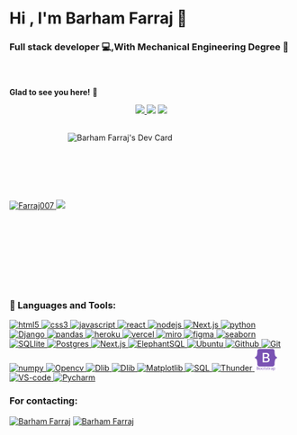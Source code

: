 <header><h1 align="left">Hi , I'm Barham Farraj 🤝</h1>
<h3 align="left">Full stack developer  💻,With Mechanical Engineering Degree 🔧</h3></header>

**Glad to see you here!** :star_struck: 
<body>
<p align="center"><a href="https://github.com/Farraj007/Farraj007/edit/main/README.md" alt="BarhamFarraj"> <img src="https://komarev.com/ghpvc/?username=Farraj007&label=Welcome+Viewer&color=red&style=plastic"  /> </a><a href=''> <img src='https://img.shields.io/github/followers/Farraj007?label=Follow&style=social'/></a>
 <img src="https://img.shields.io/badge/-BarhamFarraj-white?style=square&logo=Linkedin&logoColor=blue" href="https://www.linkedin.com/in/barham-farraj-258683147/">
 </p>
<br>
<div align='left'> <a  href="https://app.daily.dev/BarhamFarraj"><img align='right' src="https://api.daily.dev/devcards/4dd0e3c4097744a5bb2ed15f310def69.png?r=ayz" width="400" alt="Barham Farraj's Dev Card"/></a>
<a href="blank"><br><br><br><br><br><br><br>
  <img  href="https://github.com/Farraj007"src="https://github-readme-stats.vercel.app/api/top-langs/?username=Farraj007&layout=compact&theme=dark&hide_border=true" alt="Farraj007" width='410'/>
  <img  href="https://github.com/Farraj007" src="https://github-readme-stats.vercel.app/api?username=Farraj007&show_icons=true&theme=dark"width='410'/>
</a></div>

<br>
<br>
<br>
<br>
<br>
<br>
<br>
<br>
<h3 align="left">🔧 Languages and Tools:</h3>
<p align="left">
    <a href="https://www.w3.org/html/" target="_blank"> <img src="https://www.svgrepo.com/show/303205/html-5-logo.svg" alt="html5" width="40" height="40"/> </a>
    <a href="https://www.w3schools.com/css/" target="_blank"> <img src="https://www.svgrepo.com/show/303481/css-3-logo.svg" alt="css3" width="40" height="40"/> </a>
    <a href="https://developer.mozilla.org/en-US/docs/Web/JavaScript" target="_blank"> <img src="https://www.svgrepo.com/show/303206/javascript-logo.svg" alt="javascript" width="40" height="40"/> </a>
      <a href="https://reactjs.org/" target="_blank"> <img src="https://www.svgrepo.com/show/354259/react.svg" alt="react" width="40" height="40"/> </a>
     <a href="https://nodejs.org" target="_blank"> <img src="https://www.svgrepo.com/show/373929/node.svg" alt="nodejs" width="40" height="40"/> </a>
  <a href="https://nextjs.org/" target="_blank"> <img src="https://www.svgrepo.com/show/342062/next-js.svg" alt="Next.js" width="40" height="40"/> </a>
     <a href="https://www.python.org/" target="_blank"> <img src="https://www.svgrepo.com/show/354238/python.svg" alt="python" width="40" height="40"/> </a>
  <a href="https://www.djangoproject.com/" target="_blank"> <img src="https://www.svgrepo.com/show/353657/django-icon.svg" alt="Django" width="40" height="40"/> </a>
     <a href="https://pandas.pydata.org/" target="_blank"> <img src="https://upload.wikimedia.org/wikipedia/commons/thumb/2/22/Pandas_mark.svg/90px-Pandas_mark.svg.png" alt="pandas" width="40" height="40"/> </a>
  <a href="https://www.heroku.com/" target="_blank"> <img src="https://www.svgrepo.com/show/349404/heroku.svg" alt="heroku" width="40" height="40"/> </a>
  <a href="https://vercel.com/" target="_blank"> <img src="https://www.svgrepo.com/show/354512/vercel.svg" alt="vercel" width="40" height="40"/> </a>
    <a href="https://miro.com/" target="_blank"> <img src="https://cdn.worldvectorlogo.com/logos/miro-2.svg" alt="miro" width="40" height="40"/> </a>
    <a href="https://www.figma.com/" target="_blank"> <img src="https://www.svgrepo.com/show/354987/figma.svg" alt="figma" width="40" height="40"/> </a>
    <a href="https://seaborn.pydata.org/" target="_blank" rel="noreferrer"> <img src="https://seaborn.pydata.org/_images/logo-mark-lightbg.svg" alt="seaborn" width="40" height="40"/> </a>
   <a href="https://www.sqlite.org/index.html" target="_blank" rel="noreferrer"> <img src="https://www.svgrepo.com/show/354381/sqlite.svg" alt="SQLlite" width="40" height="40"/> </a>
  <a href="https://www.postgresql.org/" target="_blank" rel="noreferrer"> <img src="https://www.svgrepo.com/show/354200/postgresql.svg" alt="Postgres" width="40" height="40"/> </a>
  <a href="https://nextjs.org/" target="_blank" rel="noreferrer"> <img src="https://www.svgrepo.com/show/342062/next-js.svg" alt="Next.js" width="40" height="40"/> </a>
  <a href="https://www.elephantsql.com/" target="_blank" rel="noreferrer"> <img src="https://customer.elephantsql.com/img/service-logo.png" alt="ElephantSQL" width="40" height="40"/> </a>
  <a href="https://ubuntu.com/" target="_blank" rel="noreferrer"> <img src="https://www.svgrepo.com/show/354481/ubuntu.svg" alt="Ubuntu" width="40" height="40"/> </a>
  <a href="#" target="_blank" rel="noreferrer"> <img src="https://www.svgrepo.com/show/341847/github.svg" alt="Github" width="40" height="40"/> </a>
  <a href="#" target="_blank" rel="noreferrer"> <img src="https://www.svgrepo.com/show/349374/git.svg" alt="Git" width="40" height="40"/> </a>
  <a href="https://numpy.org/" target="_blank" rel="noreferrer"> <img src="https://www.svgrepo.com/show/354127/numpy.svg" alt="numpy" width="40" height="40"/> </a>
  <a href="https://docs.opencv.org/3.4/index.html" target="_blank" rel="noreferrer"> <img src="https://www.svgrepo.com/show/354139/opencv.svg" alt="Opencv" width="40" height="40"/> </a>
  <a href="http://dlib.net/" target="_blank" rel="noreferrer"> <img src="https://upload.wikimedia.org/wikipedia/en/d/d9/Dlib_c%2B%2B_library_logo.png" alt="Dlib" width="40" height="40"/> </a>
  <a href="https://docs.gunicorn.org/en/stable/run.html" target="_blank" rel="noreferrer"> <img src="https://github.com/get-icon/geticon/blob/master/icons/gunicorn.svg" alt="Dlib" width="40" height="40"/> </a>
  <a href="https://matplotlib.org/" target="_blank" rel="noreferrer"> <img src="https://matplotlib.org/_static/images/documentation.png" alt="Matplotlib" width="40" height="40"/> </a>
   <a href="https://www.iso.org/standard/63555.html" target="_blank" rel="noreferrer"> <img src="https://www.svgrepo.com/show/374093/sql.svg" alt="SQL" width="40" height="40"/> </a>
   <a href="https://www.thunderclient.com/" target="_blank" rel="noreferrer"> <img src="https://rangav.gallerycdn.vsassets.io/extensions/rangav/vscode-thunder-client/1.16.4/1652969502181/Microsoft.VisualStudio.Services.Icons.Default" alt="Thunder" width="40" height="40"/> </a>
  <a href="https://getbootstrap.com" target="_blank" rel="noreferrer"> <img src="https://raw.githubusercontent.com/devicons/devicon/master/icons/bootstrap/bootstrap-plain-wordmark.svg" alt="bootstrap" width="40" height="40"/>
  <a href="https://code.visualstudio.com/" target="_blank" rel="noreferrer"> <img src="https://www.svgrepo.com/show/354522/visual-studio-code.svg" alt="VS-code" width="40" height="40"/> </a>
  <a href="https://www.jetbrains.com/pycharm/" target="_blank" rel="noreferrer"> <img src="https://www.svgrepo.com/show/354237/pycharm.svg" alt="Pycharm" width="40" height="40"/> </a>

 </p>
  
</body>
<footer>
<h3 >For contacting:</h3>
<div align="left">
<p><a href="https://www.linkedin.com/in/barham-farraj/" target="blank"><img align="center" src="https://www.svgrepo.com/show/176736/linkedin-social-media.svg" alt="Barham Farraj" height="30" width="40" /></a> <a href="mailto:barhamfarraj@icloud.com" target="blank"><img align="center" src="https://www.svgrepo.com/show/49695/mail.svg" alt="Barham Farraj" height="30" width="40" /></a></p>
  
</div>

</footer>
